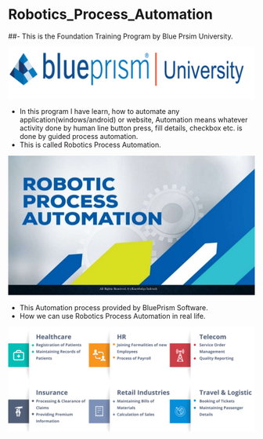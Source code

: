 # Robotics_Process_Automation

##- This is the Foundation Training Program by Blue Prsim University.

![blueprism_university_logo](https://github.com/paramchoksi/Robotics_Process_Automation/blob/main/BPU.png?raw=true)

- In this program I have learn, how to automate any application(windows/android) or website, Automation means whatever activity done by human line button press, fill details, checkbox etc. is done by guided process automation.
- This is called Robotics Process Automation.

![RPA](https://github.com/paramchoksi/Robotics_Process_Automation/blob/main/RPA.jpg?raw=true)

- This Automation process provided by BluePrism Software.
- How we can use Robotics Process Automation in real life.

![RPA_uses](https://github.com/paramchoksi/Robotics_Process_Automation/blob/main/RPA_uses.png?raw=true)
